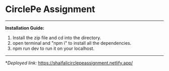 # CirclePe Assignment
_________________________________________________________________________________________________________________________________________________________________________________
**Installation Guide:** 
1. Install the zip file and cd into the directory.
2. open terminal and "npm i" to install all the dependencies.
3. npm run dev to run it on your localhost.


---------------------------------------------------------------------------------------------------------------------------------------------------------------------------------
**Deployed link:*
https://shaifalicirclepeassignment.netlify.app/
